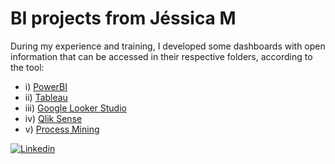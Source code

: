 # BI projects from Jéssica M 

During my experience and training, I developed some dashboards with open information that can be accessed in their respective folders, according to the tool:
- i) [PowerBI](https://github.com/jessicabauer/BI_projects/tree/main/1.%20PowerBI#readme)
- ii) [Tableau](https://github.com/jessicabauer/BI_projects/tree/main/2.%20Tableau)
- iii) [Google Looker Studio](https://github.com/jessicabauer/BI_projects/blob/main/3.%20Google%20Looker%20Studio/README.md)
- iv) [Qlik Sense](https://github.com/jessicabauer/BI_projects/blob/main/4.%20Qlik%20Sense/README.md)
- v) [Process Mining](https://github.com/jessicabauer/BI_projects/blob/main/5.%20Process%20Mining%20Projects/README.md)
  
[![Linkedin](https://img.shields.io/badge/LinkedIn-0077B5?style=for-the-badge&logo=linkedin&logoColor=white)](https://www.linkedin.com/in/jmariella/)
